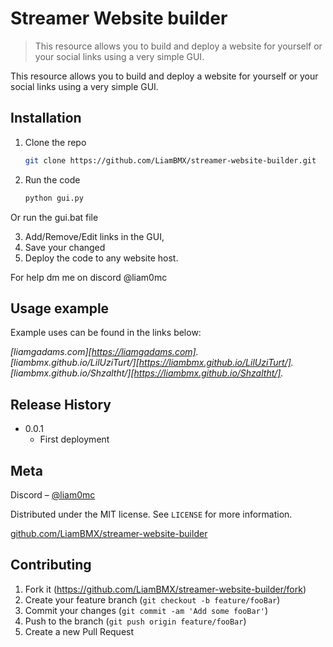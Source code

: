 # Streamer Website builder
> This resource allows you to build and deploy a website for yourself or your social links using a very simple GUI.

This resource allows you to build and deploy a website for yourself or your social links using a very simple GUI.

## Installation

1. Clone the repo
   ```sh
   git clone https://github.com/LiamBMX/streamer-website-builder.git
   ```
2. Run the code 
   ```py
   python gui.py
   ```
Or run the gui.bat file

3. Add/Remove/Edit links in the GUI,
4. Save your changed
5. Deploy the code to any website host.

For help dm me on discord @liam0mc

## Usage example

Example uses can be found in the links below:

_[liamgadams.com][https://liamgadams.com]._
_[liambmx.github.io/LilUziTurt/][https://liambmx.github.io/LilUziTurt/]._
_[liambmx.github.io/Shzaltht/][https://liambmx.github.io/Shzaltht/]._

## Release History

* 0.0.1
    * First deployment

## Meta

Discord – [@liam0mc](https://discord.gg/jvsAEa6VsA) 

Distributed under the MIT license. See ``LICENSE`` for more information.

[github.com/LiamBMX/streamer-website-builder](https://github.com/LiamBMX/streamer-website-builder)

## Contributing

1. Fork it (<https://github.com/LiamBMX/streamer-website-builder/fork>)
2. Create your feature branch (`git checkout -b feature/fooBar`)
3. Commit your changes (`git commit -am 'Add some fooBar'`)
4. Push to the branch (`git push origin feature/fooBar`)
5. Create a new Pull Request

